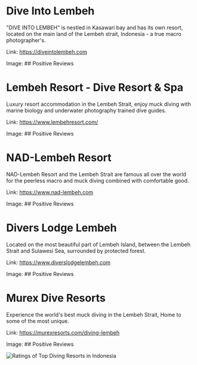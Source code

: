 # Dive Into Lembeh

"DIVE INTO LEMBEH" is nestled in Kasawari bay and has its own resort, located on the main land of the Lembeh strait, Indonesia - a true macro photographer's.

Link: https://diveintolembeh.com

Image: ## Positive Reviews

# Lembeh Resort - Dive Resort & Spa

Luxury resort accommodation in the Lembeh Strait, enjoy muck diving with marine biology and underwater photography trained dive guides.

Link: https://www.lembehresort.com/

Image: ## Positive Reviews

# NAD-Lembeh Resort

NAD-Lembeh Resort and the Lembeh Strait are famous all over the world for the peerless macro and muck diving combined with comfortable good.

Link: https://www.nad-lembeh.com

Image: ## Positive Reviews

# Divers Lodge Lembeh

Located on the most beautiful part of Lembeh Island, between the Lembeh Strait and Sulawesi Sea, surrounded by protected forest.

Link: https://www.diverslodgelembeh.com

Image: ## Positive Reviews

# Murex Dive Resorts

Experience the world's best muck diving in the Lembeh Strait, Home to some of the most unique.

Link: https://murexresorts.com/diving-lembeh

Image: ## Positive Reviews



![Ratings of Top Diving Resorts in Indonesia](https://chat.noteable.io/origami/o/01H1T85VVSV0ZNAQCK59W0RN3H.png)